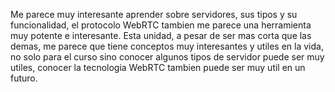 Me parece muy interesante aprender sobre servidores, sus tipos y su funcionalidad, el protocolo WebRTC tambien me parece una herramienta muy potente e interesante.
Esta unidad, a pesar de ser mas corta que las demas, me parece que tiene conceptos muy interesantes y utiles en la vida, no solo para el curso sino conocer algunos tipos de servidor puede ser muy utiles, conocer la tecnologia WebRTC tambien puede ser muy util en un futuro.
